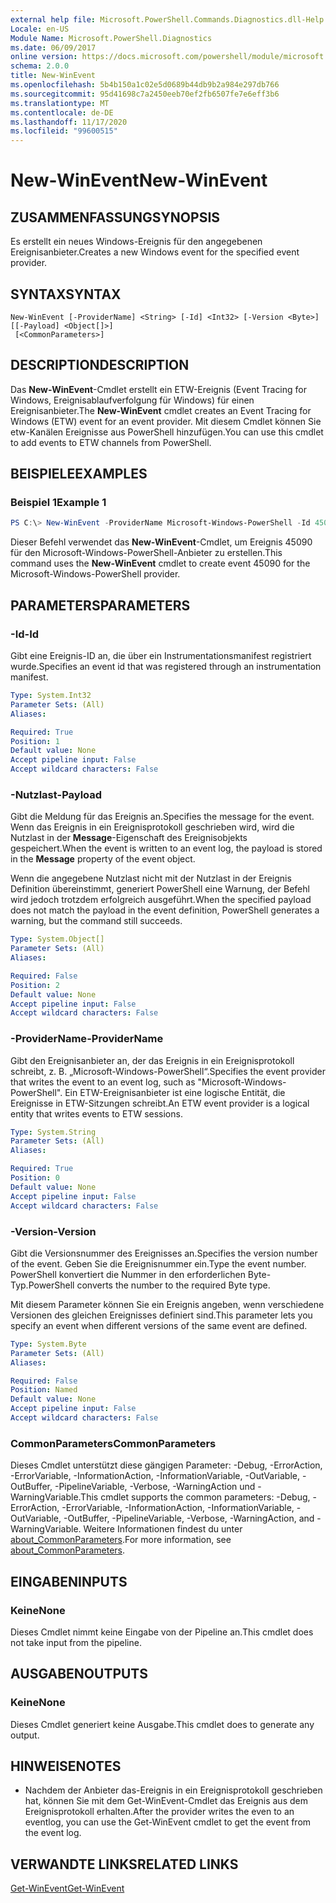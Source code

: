 ```yaml
---
external help file: Microsoft.PowerShell.Commands.Diagnostics.dll-Help.xml
Locale: en-US
Module Name: Microsoft.PowerShell.Diagnostics
ms.date: 06/09/2017
online version: https://docs.microsoft.com/powershell/module/microsoft.powershell.diagnostics/new-winevent?view=powershell-7.2&WT.mc_id=ps-gethelp
schema: 2.0.0
title: New-WinEvent
ms.openlocfilehash: 5b4b150a1c02e5d0689b44db9b2a984e297db766
ms.sourcegitcommit: 95d41698c7a2450eeb70ef2fb6507fe7e6eff3b6
ms.translationtype: MT
ms.contentlocale: de-DE
ms.lasthandoff: 11/17/2020
ms.locfileid: "99600515"
---
```

# <span data-ttu-id="c1eaa-102">New-WinEvent</span><span class="sxs-lookup"><span data-stu-id="c1eaa-102">New-WinEvent</span></span>

## <span data-ttu-id="c1eaa-103">ZUSAMMENFASSUNG</span><span class="sxs-lookup"><span data-stu-id="c1eaa-103">SYNOPSIS</span></span>
<span data-ttu-id="c1eaa-104">Es erstellt ein neues Windows-Ereignis für den angegebenen Ereignisanbieter.</span><span class="sxs-lookup"><span data-stu-id="c1eaa-104">Creates a new Windows event for the specified event provider.</span></span>

## <span data-ttu-id="c1eaa-105">SYNTAX</span><span class="sxs-lookup"><span data-stu-id="c1eaa-105">SYNTAX</span></span>

```
New-WinEvent [-ProviderName] <String> [-Id] <Int32> [-Version <Byte>] [[-Payload] <Object[]>]
 [<CommonParameters>]
```

## <span data-ttu-id="c1eaa-106">DESCRIPTION</span><span class="sxs-lookup"><span data-stu-id="c1eaa-106">DESCRIPTION</span></span>

<span data-ttu-id="c1eaa-107">Das **New-WinEvent**-Cmdlet erstellt ein ETW-Ereignis (Event Tracing for Windows, Ereignisablaufverfolgung für Windows) für einen Ereignisanbieter.</span><span class="sxs-lookup"><span data-stu-id="c1eaa-107">The **New-WinEvent** cmdlet creates an Event Tracing for Windows (ETW) event for an event provider.</span></span>
<span data-ttu-id="c1eaa-108">Mit diesem Cmdlet können Sie etw-Kanälen Ereignisse aus PowerShell hinzufügen.</span><span class="sxs-lookup"><span data-stu-id="c1eaa-108">You can use this cmdlet to add events to ETW channels from PowerShell.</span></span>

## <span data-ttu-id="c1eaa-109">BEISPIELE</span><span class="sxs-lookup"><span data-stu-id="c1eaa-109">EXAMPLES</span></span>

### <span data-ttu-id="c1eaa-110">Beispiel 1</span><span class="sxs-lookup"><span data-stu-id="c1eaa-110">Example 1</span></span>

```powershell
PS C:\> New-WinEvent -ProviderName Microsoft-Windows-PowerShell -Id 45090 -Payload @("Workflow", "Running")
```

<span data-ttu-id="c1eaa-111">Dieser Befehl verwendet das **New-WinEvent**-Cmdlet, um Ereignis 45090 für den Microsoft-Windows-PowerShell-Anbieter zu erstellen.</span><span class="sxs-lookup"><span data-stu-id="c1eaa-111">This command uses the **New-WinEvent** cmdlet to create event 45090 for the Microsoft-Windows-PowerShell provider.</span></span>

## <span data-ttu-id="c1eaa-112">PARAMETERS</span><span class="sxs-lookup"><span data-stu-id="c1eaa-112">PARAMETERS</span></span>

### <span data-ttu-id="c1eaa-113">-Id</span><span class="sxs-lookup"><span data-stu-id="c1eaa-113">-Id</span></span>

<span data-ttu-id="c1eaa-114">Gibt eine Ereignis-ID an, die über ein Instrumentationsmanifest registriert wurde.</span><span class="sxs-lookup"><span data-stu-id="c1eaa-114">Specifies an event id that was registered through an instrumentation manifest.</span></span>

```yaml
Type: System.Int32
Parameter Sets: (All)
Aliases:

Required: True
Position: 1
Default value: None
Accept pipeline input: False
Accept wildcard characters: False
```

### <span data-ttu-id="c1eaa-115">-Nutzlast</span><span class="sxs-lookup"><span data-stu-id="c1eaa-115">-Payload</span></span>

<span data-ttu-id="c1eaa-116">Gibt die Meldung für das Ereignis an.</span><span class="sxs-lookup"><span data-stu-id="c1eaa-116">Specifies the message for the event.</span></span> <span data-ttu-id="c1eaa-117">Wenn das Ereignis in ein Ereignisprotokoll geschrieben wird, wird die Nutzlast in der **Message**-Eigenschaft des Ereignisobjekts gespeichert.</span><span class="sxs-lookup"><span data-stu-id="c1eaa-117">When the event is written to an event log, the payload is stored in the **Message** property of the event object.</span></span>

<span data-ttu-id="c1eaa-118">Wenn die angegebene Nutzlast nicht mit der Nutzlast in der Ereignis Definition übereinstimmt, generiert PowerShell eine Warnung, der Befehl wird jedoch trotzdem erfolgreich ausgeführt.</span><span class="sxs-lookup"><span data-stu-id="c1eaa-118">When the specified payload does not match the payload in the event definition, PowerShell generates a warning, but the command still succeeds.</span></span>

```yaml
Type: System.Object[]
Parameter Sets: (All)
Aliases:

Required: False
Position: 2
Default value: None
Accept pipeline input: False
Accept wildcard characters: False
```

### <span data-ttu-id="c1eaa-119">-ProviderName</span><span class="sxs-lookup"><span data-stu-id="c1eaa-119">-ProviderName</span></span>

<span data-ttu-id="c1eaa-120">Gibt den Ereignisanbieter an, der das Ereignis in ein Ereignisprotokoll schreibt, z. B. „Microsoft-Windows-PowerShell“.</span><span class="sxs-lookup"><span data-stu-id="c1eaa-120">Specifies the event provider that writes the event to an event log, such as "Microsoft-Windows-PowerShell".</span></span> <span data-ttu-id="c1eaa-121">Ein ETW-Ereignisanbieter ist eine logische Entität, die Ereignisse in ETW-Sitzungen schreibt.</span><span class="sxs-lookup"><span data-stu-id="c1eaa-121">An ETW event provider is a logical entity that writes events to ETW sessions.</span></span>

```yaml
Type: System.String
Parameter Sets: (All)
Aliases:

Required: True
Position: 0
Default value: None
Accept pipeline input: False
Accept wildcard characters: False
```

### <span data-ttu-id="c1eaa-122">-Version</span><span class="sxs-lookup"><span data-stu-id="c1eaa-122">-Version</span></span>

<span data-ttu-id="c1eaa-123">Gibt die Versionsnummer des Ereignisses an.</span><span class="sxs-lookup"><span data-stu-id="c1eaa-123">Specifies the version number of the event.</span></span> <span data-ttu-id="c1eaa-124">Geben Sie die Ereignisnummer ein.</span><span class="sxs-lookup"><span data-stu-id="c1eaa-124">Type the event number.</span></span> <span data-ttu-id="c1eaa-125">PowerShell konvertiert die Nummer in den erforderlichen Byte-Typ.</span><span class="sxs-lookup"><span data-stu-id="c1eaa-125">PowerShell converts the number to the required Byte type.</span></span>

<span data-ttu-id="c1eaa-126">Mit diesem Parameter können Sie ein Ereignis angeben, wenn verschiedene Versionen des gleichen Ereignisses definiert sind.</span><span class="sxs-lookup"><span data-stu-id="c1eaa-126">This parameter lets you specify an event when different versions of the same event are defined.</span></span>

```yaml
Type: System.Byte
Parameter Sets: (All)
Aliases:

Required: False
Position: Named
Default value: None
Accept pipeline input: False
Accept wildcard characters: False
```

### <span data-ttu-id="c1eaa-127">CommonParameters</span><span class="sxs-lookup"><span data-stu-id="c1eaa-127">CommonParameters</span></span>

<span data-ttu-id="c1eaa-128">Dieses Cmdlet unterstützt diese gängigen Parameter: -Debug, -ErrorAction, -ErrorVariable, -InformationAction, -InformationVariable, -OutVariable, -OutBuffer, -PipelineVariable, -Verbose, -WarningAction und -WarningVariable.</span><span class="sxs-lookup"><span data-stu-id="c1eaa-128">This cmdlet supports the common parameters: -Debug, -ErrorAction, -ErrorVariable, -InformationAction, -InformationVariable, -OutVariable, -OutBuffer, -PipelineVariable, -Verbose, -WarningAction, and -WarningVariable.</span></span> <span data-ttu-id="c1eaa-129">Weitere Informationen findest du unter [about_CommonParameters](https://go.microsoft.com/fwlink/?LinkID=113216).</span><span class="sxs-lookup"><span data-stu-id="c1eaa-129">For more information, see [about_CommonParameters](https://go.microsoft.com/fwlink/?LinkID=113216).</span></span>

## <span data-ttu-id="c1eaa-130">EINGABEN</span><span class="sxs-lookup"><span data-stu-id="c1eaa-130">INPUTS</span></span>

### <span data-ttu-id="c1eaa-131">Keine</span><span class="sxs-lookup"><span data-stu-id="c1eaa-131">None</span></span>

<span data-ttu-id="c1eaa-132">Dieses Cmdlet nimmt keine Eingabe von der Pipeline an.</span><span class="sxs-lookup"><span data-stu-id="c1eaa-132">This cmdlet does not take input from the pipeline.</span></span>

## <span data-ttu-id="c1eaa-133">AUSGABEN</span><span class="sxs-lookup"><span data-stu-id="c1eaa-133">OUTPUTS</span></span>

### <span data-ttu-id="c1eaa-134">Keine</span><span class="sxs-lookup"><span data-stu-id="c1eaa-134">None</span></span>

<span data-ttu-id="c1eaa-135">Dieses Cmdlet generiert keine Ausgabe.</span><span class="sxs-lookup"><span data-stu-id="c1eaa-135">This cmdlet does to generate any output.</span></span>

## <span data-ttu-id="c1eaa-136">HINWEISE</span><span class="sxs-lookup"><span data-stu-id="c1eaa-136">NOTES</span></span>

* <span data-ttu-id="c1eaa-137">Nachdem der Anbieter das-Ereignis in ein Ereignisprotokoll geschrieben hat, können Sie mit dem Get-WinEvent-Cmdlet das Ereignis aus dem Ereignisprotokoll erhalten.</span><span class="sxs-lookup"><span data-stu-id="c1eaa-137">After the provider writes the even to an eventlog, you can use the Get-WinEvent cmdlet to get the event from the event log.</span></span>

## <span data-ttu-id="c1eaa-138">VERWANDTE LINKS</span><span class="sxs-lookup"><span data-stu-id="c1eaa-138">RELATED LINKS</span></span>

[<span data-ttu-id="c1eaa-139">Get-WinEvent</span><span class="sxs-lookup"><span data-stu-id="c1eaa-139">Get-WinEvent</span></span>](Get-WinEvent.md)

